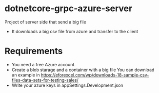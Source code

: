 # dotnetcore-grpc-azure-server
Project of server side that send a big file
- It downloads a big csv file from azure and transfer to the client

# Requirements
- You need a free Azure account. 
- Create a blob starage and a container with a big file
You can download an example in https://eforexcel.com/wp/downloads-18-sample-csv-files-data-sets-for-testing-sales/
- Write your azure  keys in appSettings.Development.json

